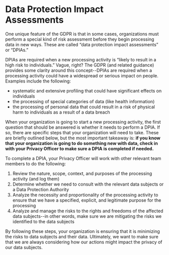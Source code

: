 # Data Protection Impact Assessments

One unique feature of the GDPR is that in some cases, organizations must perform a special kind of risk assessment before they begin processing data in new ways. These are called “data protection impact assessments” or “DPIAs.”

DPIAs are required when a new processing activity is “likely to result in a high risk to individuals.” Vague, right? The GDPR (and related guidance) provides some clarity around this concept--DPIAs are required when a processing activity could have a widespread or serious impact on people. Examples include the following:

*   systematic and extensive profiling that could have significant effects on individuals
*   the processing of special categories of data (like health information)
*   the processing of personal data that could result in a risk of physical harm to individuals as a result of a data breach

When your organization is going to start a new processing activity, the first question that should be answered is whether it needs to perform a DPIA. If so, there are specific steps that your organization will need to take. These are briefly outlined below, but the most important takeaway is: **if you know that your organization is going to do something new with data, check in with your Privacy Officer to make sure a DPIA is completed if needed.**

To complete a DPIA, your Privacy Officer will work with other relevant team members to do the following:

1.  Review the nature, scope, context, and purposes of the processing activity (and log them)
2.  Determine whether we need to consult with the relevant data subjects or a Data Protection Authority
3.  Analyze the necessity and proportionality of the processing activity to ensure that we have a specified, explicit, and legitimate purpose for the processing
4.  Analyze and manage the risks to the rights and freedoms of the affected data subjects--in other words, make sure we are mitigating the risks we identified to the data subjects

By following these steps, your organization is ensuring that it is minimizing the risks to data subjects and their data. Ultimately, we want to make sure that we are always considering how our actions might impact the privacy of our data subjects.

